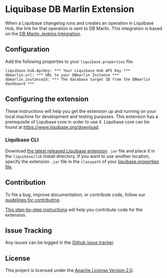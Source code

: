 # Liquibase DB Marlin Extension
When a Liquibase changelog runs and creates an operation in Liquibase Hub, the link for that operation is sent to DB Marlin. This integration is based on the [DB Marlin Jenkins Integration](https://docs.dbmarlin.com/docs/integrations/jenkins/).

## Configuration
Add the following properties to your `liquibase.properties` file.
```properties
liquibase.hub.ApiKey: *** Your Liquibase Hub API Key ***
dbmarlin.url: *** URL to your DBmarlin Instance ***
dbmarlin.instanceId: *** The database target ID from the DBmarlin dashboard ***
```

## Configuring the extension

These instructions will help you get the extension up and running on your local machine for development and testing purposes. This extension has a prerequisite of Liquibase core in order to use it. Liquibase core can be found at https://www.liquibase.org/download.

### Liquibase CLI

Download [the latest released Liquibase extension](https://github.com/liquibase/liquibase-dbmarlin/issues) `.jar` file and place it in the `liquibase/lib` install directory. If you want to use another location, specify the extension `.jar` file in the `classpath` of your [liquibase.properties file](https://docs.liquibase.com/workflows/liquibase-community/creating-config-properties.html).

## Contribution

To file a bug, improve documentation, or contribute code, follow our [guidelines for contributing](https://www.liquibase.org/community).

[This step-by-step instructions](https://www.liquibase.org/community/contribute/code) will help you contribute code for the extension.

## Issue Tracking

Any issues can be logged in the [Github issue tracker](https://github.com/liquibase/liquibase-dbmarlin/issues).

## License

This project is licensed under the [Apache License Version 2.0](https://www.apache.org/licenses/LICENSE-2.0.html).